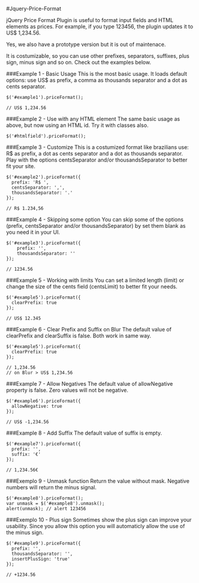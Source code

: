 #Jquery-Price-Format

jQuery Price Format Plugin is useful to format input fields and HTML elements as prices. 
For example, if you type 123456, the plugin updates it to US$ 1,234.56.

Yes, we also have a prototype version but it is out of maintenace.

It is costumizable, so you can use other prefixes, separators, suffixes, plus sign, minus sign and so on. Check out the examples below.

###Example 1 - Basic Usage
This is the most basic usage. It loads default options: use US$ as prefix, a comma as thousands separator and a dot as cents separator.

	$('#example1').priceFormat();
	
	// US$ 1,234.56
	
###Example 2 - Use with any HTML element
The same basic usage as above, but now using an HTML id. Try it with classes also.

	$('#htmlfield').priceFormat();
	
###Example 3 - Customize
This is a costumized format like brazilians use: R$ as prefix, a dot as cents separator and a dot as thousands separator. Play with the options centsSeparator and/or thousandsSeparator to better fit your site.

	$('#example2').priceFormat({
      prefix: 'R$ ',
      centsSeparator: ',',
      thousandsSeparator: '.'
	});
	
	// R$ 1.234,56

###Example 4 - Skipping some option
You can skip some of the options (prefix, centsSeparator and/or thousandsSeparator) by set them blank as you need it in your UI.

	$('#example3').priceFormat({
    	prefix: '',
    	thousandsSeparator: ''
	});
	
	// 1234.56
	
###Example 5 - Working with limits
You can set a limited length (limit) or change the size of the cents field (centsLimit) to better fit your needs.

	$('#example5').priceFormat({
      clearPrefix: true
	});
	
	// US$ 12.345
	
###Example 6 - Clear Prefix and Suffix on Blur
The default value of clearPrefix and clearSuffix is false. Both work in same way.

	$('#example5').priceFormat({
      clearPrefix: true
	});

	// 1,234.56
	// on Blur > US$ 1,234.56

###Example 7 - Allow Negatives
The default value of allowNegative property is false. Zero values will not be negative.

	$('#example6').priceFormat({
      allowNegative: true
	});
	
	// US$ -1,234.56

###Example 8 - Add Suffix
The default value of suffix is empty.

	$('#example7').priceFormat({
      prefix: '',
      suffix: '€'
	});
	
	// 1,234.56€
	
###Exemplo 9 - Unmask function
Return the value without mask. Negative numbers will return the minus signal.

	$('#example8').priceFormat();
	var unmask = $('#example8').unmask();
	alert(unmask); // alert 123456
	
###Exemplo 10 - Plus sign
Sometimes show the plus sign can improve your usability. Since you allow this option you will automaticly allow the use of the minus sign.

	$('#example9').priceFormat({
      prefix: '',
      thousandsSeparator: '',
      insertPlusSign: 'true'
	});
	
	// +1234.56